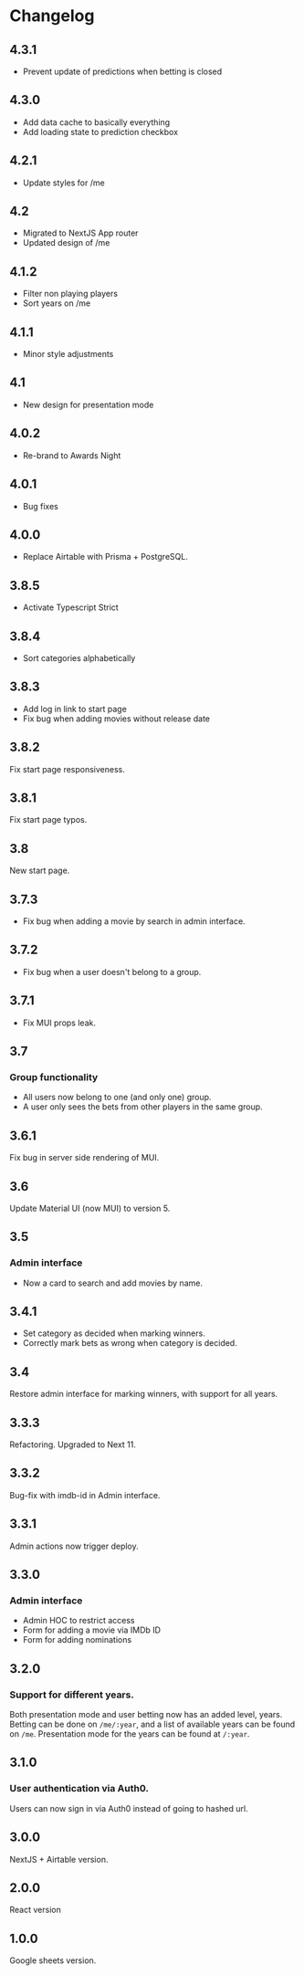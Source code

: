 # Changelog

## 4.3.1

- Prevent update of predictions when betting is closed

## 4.3.0

- Add data cache to basically everything
- Add loading state to prediction checkbox

## 4.2.1

- Update styles for /me

## 4.2

- Migrated to NextJS App router
- Updated design of /me

## 4.1.2

- Filter non playing players
- Sort years on /me

## 4.1.1

- Minor style adjustments

## 4.1

- New design for presentation mode

## 4.0.2

- Re-brand to Awards Night

## 4.0.1

- Bug fixes

## 4.0.0

- Replace Airtable with Prisma + PostgreSQL.

## 3.8.5

- Activate Typescript Strict

## 3.8.4

- Sort categories alphabetically

## 3.8.3

- Add log in link to start page
- Fix bug when adding movies without release date

## 3.8.2

Fix start page responsiveness.

## 3.8.1

Fix start page typos.

## 3.8

New start page.

## 3.7.3

- Fix bug when adding a movie by search in admin interface.

## 3.7.2

- Fix bug when a user doesn't belong to a group.

## 3.7.1

- Fix MUI props leak.

## 3.7

### Group functionality

- All users now belong to one (and only one) group.
- A user only sees the bets from other players in the same group.

## 3.6.1

Fix bug in server side rendering of MUI.

## 3.6

Update Material UI (now MUI) to version 5.

## 3.5

### Admin interface

- Now a card to search and add movies by name.

## 3.4.1

- Set category as decided when marking winners.
- Correctly mark bets as wrong when category is decided.

## 3.4

Restore admin interface for marking winners, with support for all years.

## 3.3.3

Refactoring. Upgraded to Next 11.

## 3.3.2

Bug-fix with imdb-id in Admin interface.

## 3.3.1

Admin actions now trigger deploy.

## 3.3.0

### Admin interface

- Admin HOC to restrict access
- Form for adding a movie via IMDb ID
- Form for adding nominations

## 3.2.0

### Support for different years.

Both presentation mode and user betting now has an added level, years. Betting can be done on `/me/:year`, and a list of available years can be found on `/me`. Presentation mode for the years can be found at `/:year`.

## 3.1.0

### User authentication via Auth0.

Users can now sign in via Auth0 instead of going to hashed url.

## 3.0.0

NextJS + Airtable version.

## 2.0.0

React version

## 1.0.0

Google sheets version.
